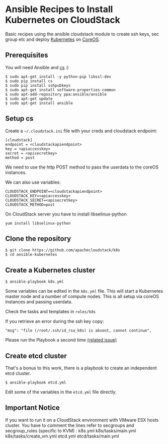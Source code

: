 Ansible Recipes to Install Kubernetes on CloudStack
=====================================

Basic recipes using the ansible cloudstack module to create ssh keys, sec group etc and deploy [Kubernetes](http://kubernetes.io) on [CoreOS](http://coreos.com).

Prerequisites
-------------

You will need Ansible and [cs](https://github.com/exoscale/cs) :)

    $ sudo apt-get install -y python-pip libssl-dev
    $ sudo pip install cs
    $ sudo pip install sshpubkeys
    $ sudo apt-get install software-properties-common
    $ sudo apt-add-repository ppa:ansible/ansible
    $ sudo apt-get update
    $ sudo apt-get install ansible

Setup cs
--------

Create a `~/.cloudstack.ini` file with your creds and cloudstack endpoint:

    [cloudstack]
    endpoint = <cloudstackapiendpoint>
    key = <apiaccesskey> 
    secret = <apisecretkey> 
    method = post

We need to use the http POST method to pass the userdata to the coreOS instances.

We can also use variables:

    CLOUDSTACK_ENDPOINT=<cloudstackapiendpoint>
    CLOUDSTACK_KEY=<apiaccesskey>
    CLOUDSTACK_SECRET=<apisecretkey>
    CLOUDSTACK_METHOD=post

On CloudStack server you have to install libselinux-python

    yum install libselinux-python

Clone the repository
---------------

    $ git clone https://github.com/apachecloudstack/k8s
    $ cd ansible-kubernetes

Create a Kubernetes cluster
---------------------------

    $ ansible-playbook k8s.yml

Some variables can be edited in the `k8s.yml` file.
This will start a Kubernetes master node and a number of compute nodes.
This is all setup via coreOS instances and passing userdata.

Check the tasks and templates in `roles/k8s`

If you retrieve an error during the ssh key copy:

    "msg": "file (/root/.ssh/id_rsa_k8s) is absent, cannot continue",

Please run the Playbook a second time [(related issue)](https://github.com/apachecloudstack/k8s/issues/5)

Create etcd cluster
-------------------

That's a bonus to this work, there is a playbook to create an independent etcd cluster.

    $ ansible-playbook etcd.yml

Edit some of the variables in the `etcd.yml` file directly.

Important Notice
-------------

If you want to run it on a CloudStack environment with VMware ESX hosts cluster. You have to comment the lines refer to secgroups and secgroup_rules (specific to KVM) :
    k8s.yml
    k8s/tasks/main.yml
    k8s/tasks/create_vm.yml
    etcd.yml
    etcd/tasks/main.yml
